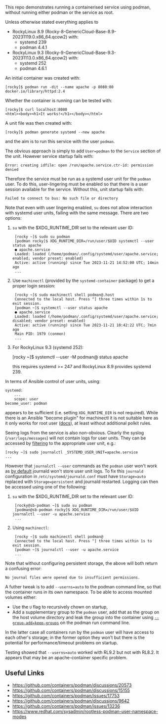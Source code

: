 This repo demonstrates running a containerised service using podman, without running
either podman or the service as root.

Unless otherwise stated everything applies to
- RockyLinux 8.9 (Rocky-8-GenericCloud-Base-8.9-20231119.0.x86_64.qcow2) with:
  - systemd 239
  - podman 4.4.1
- RockyLinux 9.3 (Rocky-9-GenericCloud-Base-9.3-20231113.0.x86_64.qcow2) with:
  - systemd 252
  - podman 4.6.1

An initial container was created with:

    [rocky]$ podman run -dit --name apache -p 8080:80 docker.io/library/httpd:2.4

Whether the container is running can be tested with:

    [rocky]$ curl localhost:8080
    <html><body><h1>It works!</h1></body></html>

A unit file was then created with:

    [rocky]$ podman generate systemd --new apache

and the aim is to run this service with the user `podman`.

The obvious approach is simply to add `User=podman` to the `Service` section of the 
unit. However service startup fails with:

    Error: creating idfile: open /run/apache.service.ctr-id: permission denied

Therefore the service must be run as a systemd user unit for the `podman` user. To do 
this, user-lingering must be enabled so that there is a user session available for the 
service. Without this, unit startup fails with:

    Failed to connect to bus: No such file or directory

Note that even with user lingering enabled, `su` does not allow interaction with 
systemd user units, failing with the same message. There are two options:

1. `su` with the $XDG_RUNTIME_DIR set to the relevant user ID:

        [rocky ~]$ sudo su podman
        [podman rocky]$ XDG_RUNTIME_DIR=/run/user/$UID systemctl --user status apache
        ● apache.service
        Loaded: loaded (/home/podman/.config/systemd/user/apache.service; enabled; vendor preset: enabled)
        Active: active (running) since Tue 2023-11-21 14:52:00 UTC; 14min ago
        ...

2. Use `machinectl` (provided by the `systemd-container` package) to get a proper 
login session:

        [rocky ~]$ sudo machinectl shell podman@.host
        Connected to the local host. Press ^] three times within 1s to exit session.
        [podman ~]$ systemctl --user status apache
        ● apache.service
        Loaded: loaded (/home/podman/.config/systemd/user/apache.service; disabled; vendor preset: enabled)
        Active: active (running) since Tue 2023-11-21 10:42:22 UTC; 7min ago
        Main PID: 1979 (conmon)
        ...

3. For RockyLinux 9.3 (systemd 252):

    [rocky ~]$ systemctl --user -M podman@ status apache

    this requires systemd >= 247 and RockyLinux 8.9 provides systemd 239.

In terms of Ansible control of user units, using:

    systemd:
        ...
        scope: user
    become_user: podman

appears to be sufficient (i.e. setting `XDG_RUNTIME_DIR` is not required). While there 
is an Ansible "become plugin" for machinectl it is not suitable here as it only works for 
root user ([docs](https://docs.ansible.com/ansible/latest/collections/community/general/machinectl_become.html#notes)), 
at least without additional polkit rules.

Seeing logs from the service is also non-obvious. Clearly the syslog (`/var/logs/messages`) will 
not contain logs for user units. They can be accessed by [filtering](https://www.freedesktop.org/software/systemd/man/latest/systemd.journal-fields.html#Trusted%20Journal%20Fields) to the appropriate user unit, 
e.g.:

    [rocky ~]$ sudo journalctl _SYSTEMD_USER_UNIT=apache.service
    ...

However that `journalctl --user` commands as the `podman` user won't work as [by default](https://unix.stackexchange.com/a/486566/365795) journald won't store user unit logs. To fix this `journald` 
configuration in `/etc/systemd/journald.conf` must have `Storage=auto` replaced with 
`Storage=persistent` and journald restarted. Logging can then be accessed using one of 
the following:

1. `su` with the $XDG_RUNTIME_DIR set to the relevant user ID:

        [rocky@sb-podman ~]$ sudo su podman
        [podman@sb-podman rocky]$ XDG_RUNTIME_DIR=/run/user/$UID journalctl --user -u apache.service
        ...

2. Using `machinectl`:

        [rocky ~]$ sudo machinectl shell podman@
        Connected to the local host. Press ^] three times within 1s to exit session.
        [podman ~]$ journalctl --user -u apache.service
        ...

Note that without configuring persistent storage, the above will both return a confusing 
error:

    No journal files were opened due to insufficient permissions.

A futher tweak is to add `--userns=auto` to the podman command line, so that the 
container runs in its own namespace. To be able to access mounted volumes either:
- Use the `U` flag to recursively chown on startup,
- Add a supplementary group to the `podman` user, add that as the group on the host 
  volume directory and leak the group into the container using
  [`--group-add=keep-groups`](https://docs.podman.io/en/latest/markdown/podman-run.1.html#group-add-group-keep-groups) 
  on the podman run command line.

In the latter case all containers run by the `podman` user will have access to each 
other's storage; in the former option they won't but there is the potential for 
performance/timeout problems on startup.

Testing showed that `--userns=auto` worked with RL9.2 but not with RL8.2. It appears 
that may be an apache-container specific problem.

## Useful Links

- https://github.com/containers/podman/discussions/20573
- https://github.com/containers/podman/discussions/15155
- https://github.com/containers/podman/issues/17753
- https://github.com/containers/podman/discussions/9642
- https://github.com/containers/podman/issues/13236
- https://www.redhat.com/sysadmin/rootless-podman-user-namespace-modes

